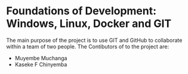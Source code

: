 # Foundations of Development: Windows, Linux, Docker and GIT

The main purpose of the project is to use GIT and GitHub to collaborate within a team of two people. The Contibutors of to the project are:

- Muyembe Muchanga
- Kaseke F Chinyemba

